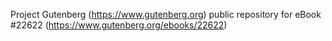Project Gutenberg (https://www.gutenberg.org) public repository for eBook #22622 (https://www.gutenberg.org/ebooks/22622)
